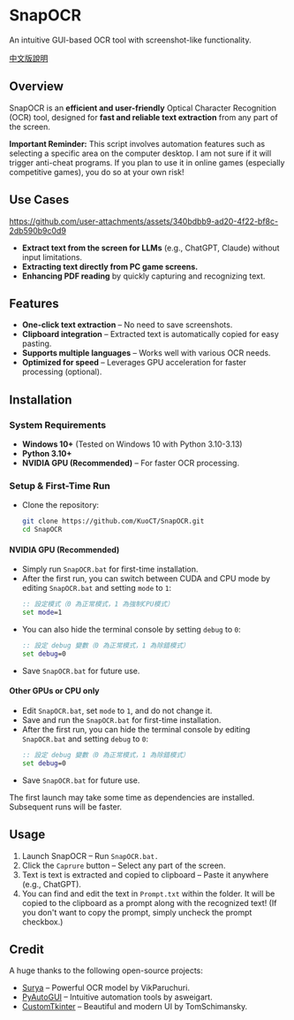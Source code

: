 # SnapOCR
An intuitive GUI-based OCR tool with screenshot-like functionality.

[中文版說明](./README_zh.md)

## Overview
SnapOCR is an **efficient and user-friendly** Optical Character Recognition (OCR) tool, designed for **fast and reliable text extraction** from any part of the screen.

**Important Reminder:** This script involves automation features such as selecting a specific area on the computer desktop. I am not sure if it will trigger anti-cheat programs. If you plan to use it in online games (especially competitive games), you do so at your own risk!

## Use Cases
https://github.com/user-attachments/assets/340bdbb9-ad20-4f22-bf8c-2db590b9c0d9

- **Extract text from the screen for LLMs** (e.g., ChatGPT, Claude) without input limitations.
- **Extracting text directly from PC game screens.**
- **Enhancing PDF reading** by quickly capturing and recognizing text.

## Features
- **One-click text extraction** – No need to save screenshots.  
- **Clipboard integration** – Extracted text is automatically copied for easy pasting.  
- **Supports multiple languages** – Works well with various OCR needs.  
- **Optimized for speed** – Leverages GPU acceleration for faster processing (optional).  

## Installation
### **System Requirements**
- **Windows 10+** (Tested on Windows 10 with Python 3.10-3.13)
- **Python 3.10+**
- **NVIDIA GPU (Recommended)** – For faster OCR processing.

### **Setup & First-Time Run**
- Clone the repository:
   ```bash
   git clone https://github.com/KuoCT/SnapOCR.git
   cd SnapOCR
   ```
#### **NVIDIA GPU (Recommended)**
- Simply run `SnapOCR.bat` for first-time installation.
- After the first run, you can switch between CUDA and CPU mode by editing `SnapOCR.bat` and setting `mode` to `1`:
   ```bat
   :: 設定模式（0 為正常模式，1 為強制CPU模式）
   set mode=1
   ```
- You can also hide the terminal console by setting `debug` to `0`:
   ```bat
   :: 設定 debug 變數（0 為正常模式，1 為除錯模式）
   set debug=0
   ```
- Save `SnapOCR.bat` for future use.

#### **Other GPUs or CPU only**
- Edit `SnapOCR.bat`, set `mode` to `1`, and do not change it.
- Save and run the `SnapOCR.bat` for first-time installation.
- After the first run, you can hide the terminal console by editing `SnapOCR.bat` and setting `debug` to `0`:
   ```bat
   :: 設定 debug 變數（0 為正常模式，1 為除錯模式）
   set debug=0
   ```
- Save `SnapOCR.bat` for future use.

The first launch may take some time as dependencies are installed. Subsequent runs will be faster.

## Usage
1. Launch SnapOCR – Run `SnapOCR.bat.`
2. Click the `Caprure` button – Select any part of the screen.
3. Text is text is extracted and copied to clipboard – Paste it anywhere (e.g., ChatGPT).
4. You can find and edit the text in `Prompt.txt` within the folder. It will be copied to the clipboard as a prompt along with the recognized text! (If you don't want to copy the prompt, simply uncheck the prompt checkbox.)

## Credit
A huge thanks to the following open-source projects:
- [Surya](https://github.com/VikParuchuri/surya) – Powerful OCR model by VikParuchuri.
- [PyAutoGUI](https://github.com/asweigart/pyautogui) – Intuitive automation tools by asweigart.
- [CustomTkinter](https://github.com/TomSchimansky/CustomTkinter) – Beautiful and modern UI by TomSchimansky.
